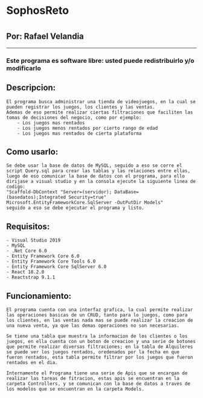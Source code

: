 # SophosReto
#
## Por: Rafael Velandia
***
### Este programa es software libre: usted puede redistribuirlo y/o modificarlo
## Descripcion:
    El programa busca administrar una tienda de videojuegos, en la cual se pueden registrar los juegos, los clientes y las ventas.
    Ademas de eso permite realizar ciertas filtraciones que faciliten las tomas de decisiones del negocio, como por ejemplo:
        - Los juegos mas rentados
        - Los juegos menos rentados por cierto rango de edad
        - Los juegos mas rentados de cierta plataforma
## Como usarlo:
    Se debe usar la base de datos de MySQL, seguido a eso se corre el script Query.sql para crear las tablas y las relaciones entre ellas, luego de eso comunicar la base de datos con el programa, para ello dirijase a visual studio y en la consola ejecute la siguiente linea de codigo:
    "Scaffold-DbContext "Server=(servidor); DataBase=(basedatos);Integrated Security=true" Microsoft.EntityFrameworkCore.SqlServer -OutPutDir Models"
    seguido a eso se debe ejecutar el programa y listo.
## Requisitos:
    - Visual Studio 2019
    - MySQL
    - .Net Core 6.0
    - Entity Framework Core 6.0
    - Entity Framework Core Tools 6.0
    - Entity Framework Core SqlServer 6.0
    - React 18.2.0
    - Reactstrap 9.1.1
## Funcionamiento:
    El programa cuenta con una interfaz grafica, la cual permite realizar las operaciones basicas de un CRUD, tanto para lo juegos, como para los clientes, en las ventas nada mas se puede realizar la creacion de una nueva venta, ya que las demas operaciones no son necesarias.

    Se tiene una tabla que muestra la informacion de los clientes o los juegos, en ella cuenta con un boton de creacion y una serie de botones que permite realizar diversas filtraciones; en la tabla de Alquileres se puede ver los juegos rentados, oredenados por la fecha en que fueron rentados, esta tabla permite filtrar por los juegos que fueron rentados en el dia.

    Internamente el Programa tiene una serie de Apis que se encargan de realizar las tareas de fitracion, estas apis se encuentran en la carpeta Controllers, y se comunican con la base de datos a traves de los modelos que se encuentran en la carpeta Models.

    
